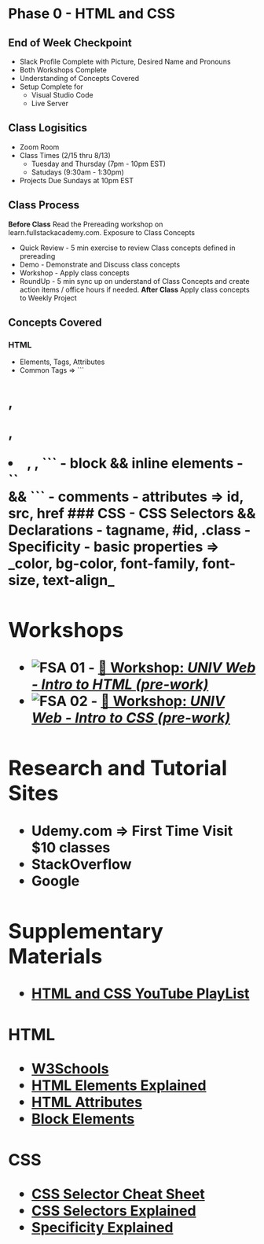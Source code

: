 # Phase 0 - HTML and CSS

## End of Week Checkpoint
- Slack Profile Complete with Picture, Desired Name and Pronouns  
- Both Workshops Complete 
- Understanding of Concepts Covered 
- Setup Complete for 
    - Visual Studio Code 
    - Live Server

## Class Logisitics 
- Zoom Room 
- Class Times (2/15 thru 8/13)
    - Tuesday and Thursday (7pm - 10pm EST)
    - Satudays (9:30am - 1:30pm)
- Projects Due Sundays at 10pm EST

## Class Process 
**Before Class** Read the Prereading workshop on learn.fullstackacademy.com. Exposure to Class Concepts
- Quick Review - 5 min exercise to review Class concepts defined in prereading 
- Demo - Demonstrate and Discuss class concepts 
- Workshop - Apply class concepts
- RoundUp - 5 min sync up on understand of Class Concepts and create action items / office hours if needed. 
**After Class** Apply class concepts to Weekly Project

## Concepts Covered
### HTML 
- Elements, Tags, Attributes
- Common Tags => ```
<h1>, <p>, <li>, <body>, <a>
```
- block && inline elements
- ``<div> && <span>```
- comments
- attributes => id, src, href
### CSS 
- CSS Selectors && Declarations
- tagname, #id, .class
- Specificity 
- basic properties => _color, bg-color, font-family, font-size, text-align_

## Workshops 
- ![FSA](/logo.png) 01 - [🔬 Workshop: _UNIV Web - Intro to HTML (pre-work)_](https://learn.fullstackacademy.com/workshop/6092b0e20046390004991598/landing)
- ![FSA](/logo.png) 02 - [🔬 Workshop: _UNIV Web - Intro to CSS (pre-work)_](https://learn.fullstackacademy.com/workshop/6092b12800463900049915fc/landing)

## Research and Tutorial Sites 
- Udemy.com => First Time Visit $10 classes 
- StackOverflow 
- Google

## Supplementary Materials 
- [HTML and CSS YouTube PlayList](https://www.youtube.com/watch?v=pQN-pnXPaVg&list=PLuaHSLP5HvmN9bqB60LCANbaMCZX6alYh) 

### HTML
- [W3Schools](https://www.w3schools.com/html/html_elements.asp)
- [HTML Elements Explained](https://www.tutorialrepublic.com/html-tutorial/html-elements.php)
- [HTML Attributes](http://web.simmons.edu/~grovesd/comm244/notes/week2/html-attributes)
- [Block Elements](https://www.tutorialspoint.com/html/html_blocks.htm)

### CSS
- [CSS Selector Cheat Sheet](https://frontend30.com/css-selectors-cheatsheet/)
- [CSS Selectors Explained](https://www.w3schools.com/cssref/css_selectors.asp)
- [Specificity Explained](https://pawelgrzybek.com/css-specificity-explained/)
